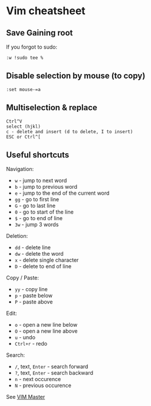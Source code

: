 # Vim cheatsheet

## Save Gaining root
If you forgot to sudo:
```
:w !sudo tee %
```

## Disable selection by mouse (to copy)
```
:set mouse-=a
```

## Multiselection & replace
```
Ctrl^V
select (hjkl)
c - delete and insert (d to delete, I to insert)
ESC or Ctrl^[
```

## Useful shortcuts
Navigation:  
- `w` - jump to next word
- `b` - jump to previous word
- `e` - jump to the end of the current word
- `gg` - go to first line
- `G` - go to last line
- `0` - go to start of the line
- `$` - go to end of line
- `3w` - jump 3 words

Deletion:  
- `dd` - delete line
- `dw` - delete the word
- `x` - delete single character
- `D` - delete to end of line

Copy / Paste:
- `yy` - copy line
- `p` - paste below
- `P` - paste above

Edit:
- `o` - open a new line below
- `O` - open a new line above
- `u` - undo
- `Ctrl+r` - redo

Search:
- `/`, text, `Enter` - search forward
- `?`, text, `Enter` - search backward
- `n` - next occurence
- `N` - previous occurence

See [VIM Master](https://github.com/renzorlive/vimmaster)
